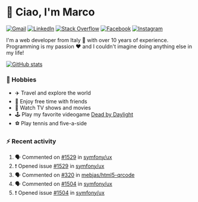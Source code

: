 # 👋 Ciao, I'm Marco

[![Gmail](https://img.shields.io/badge/Gmail-%23BB001B?style=flat-square&logo=gmail&logoColor=white)](mailto:gremo1982@gmail.com)
[![LinkedIn](https://img.shields.io/badge/LinkedIn-%230e76a8?style=flat-square&logo=linkedin)](https://www.linkedin.com/in/marco-polichetti)
[![Stack Overflow](https://img.shields.io/stackexchange/stackoverflow/r/220180?style=flat&logo=stackoverflow&label=Stack%20Overflow&color=%23F47F24)](https://stackoverflow.com/users/220180)
[![Facebook](https://img.shields.io/badge/-Facebook-%234267B2?style=flat-square&logo=facebook&logoColor=white)](https://www.facebook.com/marco.poliketti)
[![Instagram](https://img.shields.io/badge/-Instagram-%23C13584?style=flat-square&logo=instagram&logoColor=white)](https://www.instagram.com/marco.gremo)

I'm a web developer from Italy 🍕 with over 10 years of experience. Programming is my passion ❤️ and I couldn't imagine doing anything else in my life!

[![GitHub stats](https://github-readme-stats.vercel.app/api?username=gremo&show_icons=true&rank_icon=github&theme=transparent)](https://github.com/anuraghazra/github-readme-stats)

### 📅 Hobbies

- ✈️ Travel and explore the world
- 🍻 Enjoy free time with friends
- 🎥 Watch TV shows and movies
- 🕹️ Play my favorite videogame [Dead by Daylight](https://deadbydaylight.com)
- ⚽ Play tennis and five-a-side

### ⚡ Recent activity

<!--START_SECTION:activity-->
1. 🗣 Commented on [#1529](https://github.com/symfony/ux/issues/1529#issuecomment-1956725377) in [symfony/ux](https://github.com/symfony/ux)
2. ❗ Opened issue [#1529](https://github.com/symfony/ux/issues/1529) in [symfony/ux](https://github.com/symfony/ux)
3. 🗣 Commented on [#320](https://github.com/mebjas/html5-qrcode/issues/320#issuecomment-1953131739) in [mebjas/html5-qrcode](https://github.com/mebjas/html5-qrcode)
4. 🗣 Commented on [#1504](https://github.com/symfony/ux/issues/1504#issuecomment-1947296720) in [symfony/ux](https://github.com/symfony/ux)
5. ❗ Opened issue [#1504](https://github.com/symfony/ux/issues/1504) in [symfony/ux](https://github.com/symfony/ux)
<!--END_SECTION:activity-->
